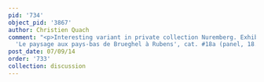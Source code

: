 ```yaml
---
pid: '734'
object_pid: '3867'
author: Christien Quach
comment: "<p>Interesting variant in private collection Nuremberg. Exhibited in Gheny
  'Le paysage aux pays-bas de Brueghel à Rubens', cat. #18a (panel, 18.5 x 32 cm)</p>\n"
post_date: 07/09/14
order: '733'
collection: discussion
---
```

